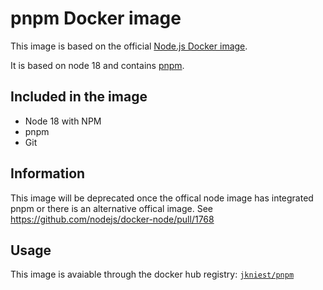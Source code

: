# pnpm Docker image

This image is based on the official [Node.js Docker image](https://hub.docker.com/_/node/).

It is based on node 18 and contains [pnpm](https://pnpm.io/).

## Included in the image
- Node 18 with NPM
- pnpm
- Git

## Information

This image will be deprecated once the offical node image has integrated pnpm or there is an alternative offical image.
See https://github.com/nodejs/docker-node/pull/1768

## Usage

This image is avaiable through the docker hub registry: [`jkniest/pnpm`](https://hub.docker.com/r/jkniest/pnpm)
